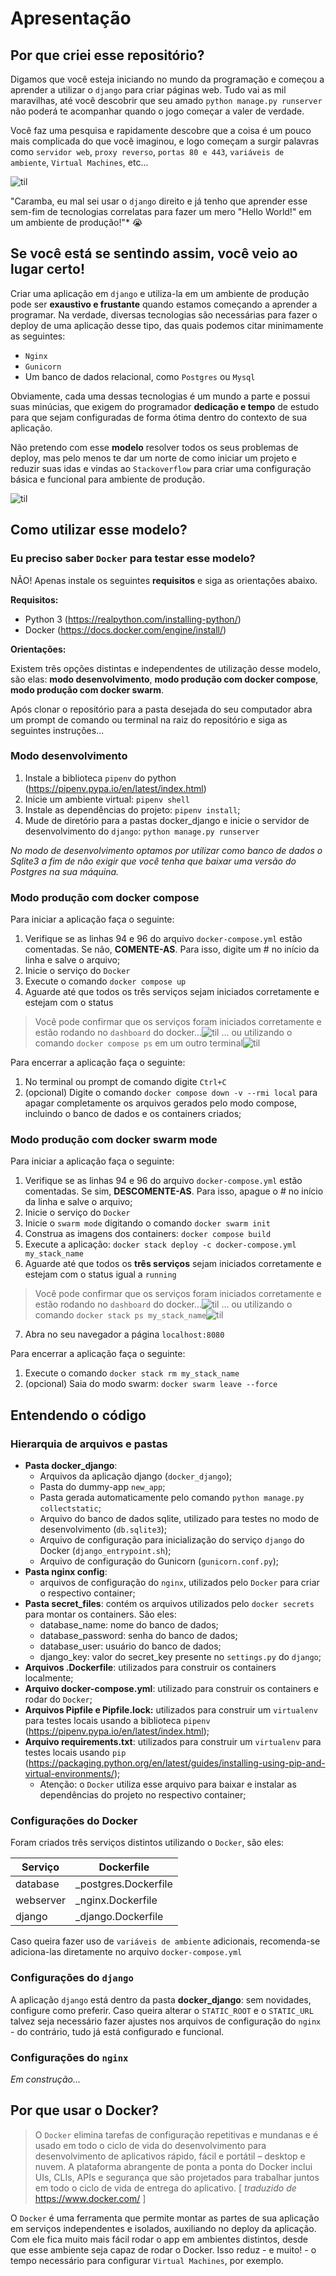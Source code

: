 # Apresentação

## Por que criei esse repositório?

Digamos que você esteja iniciando no mundo da programação e começou a aprender a utilizar o `django` para criar páginas web. Tudo vai as mil maravilhas, até você descobrir que seu amado `python manage.py runserver` não poderá te acompanhar quando o jogo começar a valer de verdade.

Você faz uma pesquisa e rapidamente descobre que a coisa é um pouco mais complicada do que você imaginou, e logo começam a surgir palavras como `servidor web`, `proxy reverso`, `portas 80 e 443`, `variáveis de ambiente`, `Virtual Machines`, etc...

![til](examples/monty-python-gif01.gif)

"Caramba, eu mal sei usar o `django` direito e já tenho que aprender esse sem-fim de tecnologias correlatas para fazer um mero "Hello World!" em um ambiente de produção!"* 😭

## Se você está se sentindo assim, você veio ao lugar certo!

Criar uma aplicação em `django` e utiliza-la em um ambiente de produção pode ser **exaustivo e frustante** quando estamos começando a aprender a programar. Na verdade, diversas tecnologias são necessárias para fazer o deploy de uma aplicação desse tipo, das quais podemos citar minimamente as seguintes:

* `Nginx`
* `Gunicorn`
* Um banco de dados relacional, como `Postgres` ou `Mysql`

Obviamente, cada uma dessas tecnologias é um mundo a parte e possui suas minúcias, que exigem do programador **dedicação e tempo** de estudo para que sejam configuradas de forma ótima dentro do contexto de sua aplicação.

Não pretendo com esse **modelo** resolver todos os seus problemas de deploy, mas pelo menos te dar um norte de como iniciar um projeto e reduzir suas idas e vindas ao `Stackoverflow` para criar uma configuração básica e funcional para ambiente de produção.

![til](examples/monty-python-gif02.gif)

## Como utilizar esse modelo?

### Eu preciso saber `Docker` para testar esse modelo?

NÃO! Apenas instale os seguintes **requisitos** e siga as orientações abaixo.

**Requisitos:**

* Python 3 (https://realpython.com/installing-python/)
* Docker (https://docs.docker.com/engine/install/)

**Orientações:**

Existem três opções distintas e independentes de utilização desse modelo, são elas: **modo desenvolvimento**, **modo produção com docker compose**, **modo produção com docker swarm**.

Após clonar o repositório para a pasta desejada do seu computador abra um prompt de comando ou terminal na raiz do repositório e siga as seguintes instruções...

### Modo desenvolvimento

1. Instale a biblioteca `pipenv` do python (https://pipenv.pypa.io/en/latest/index.html)
2. Inicie um ambiente virtual: `pipenv shell`
3. Instale as dependências do projeto: `pipenv install`;
4. Mude de diretório para a pastas docker_django e inicie o servidor de desenvolvimento do `django`: `python manage.py runserver`

*No modo de desenvolvimento optamos por utilizar como banco de dados o Sqlite3 a fim de não exigir que você tenha que baixar uma versão do Postgres na sua máquina.*

### Modo produção com docker compose

Para iniciar a aplicação faça o seguinte:  

1. Verifique se as linhas 94 e 96 do arquivo `docker-compose.yml` estão comentadas. Se não, **COMENTE-AS**. Para isso, digite um # no início da linha e salve o arquivo;
2. Inicie o serviço do `Docker`
3. Execute o comando `docker compose up`
4. Aguarde até que todos os três serviços sejam iniciados corretamente e estejam com o status

> Você pode confirmar que os serviços foram iniciados corretamente e estão rodando no `dashboard` do docker...![til](examples/docker%20compose%20dashboard%20-%20containers.png)
>... ou utilizando o comando `docker compose ps` em um outro terminal![til](examples/docker%20compose%20ps.png)

Para encerrar a aplicação faça o seguinte:  

1. No terminal ou prompt de comando digite `Ctrl+C`
2. (opcional) Digite o comando `docker compose down -v --rmi local` para apagar completamente os arquivos gerados pelo modo compose, incluindo o banco de dados e os containers criados;

### Modo produção com docker swarm mode

Para iniciar a aplicação faça o seguinte:  

1. Verifique se as linhas 94 e 96 do arquivo `docker-compose.yml` estão comentadas. Se sim, **DESCOMENTE-AS**. Para isso, apague o # no início da linha e salve o arquivo;
2. Inicie o serviço do `Docker`
3. Inicie o `swarm mode` digitando o comando `docker swarm init`
4. Construa as imagens dos containers: `docker compose build`
5. Execute a aplicação: `docker stack deploy -c docker-compose.yml my_stack_name`
6. Aguarde até que todos os **três serviços** sejam iniciados corretamente e estejam com o status igual a `running`

> Você pode confirmar que os serviços foram iniciados corretamente e estão rodando no `dashboard` do docker...![til](examples/docker%20dashboard%20-%20containers.png)
>... ou utilizando o comando `docker stack ps my_stack_name`![til](examples/docker%20stack%20ps%20command%20output.png)

7. Abra no seu navegador a página `localhost:8080`

Para encerrar a aplicação faça o seguinte:

1. Execute o comando `docker stack rm my_stack_name`
2. (opcional) Saia do modo swarm: `docker swarm leave --force`

## Entendendo o código

### Hierarquia de arquivos e pastas

* **Pasta docker_django**:
  * Arquivos da aplicação django (`docker_django`);
  * Pasta do dummy-app `new_app`;
  * Pasta gerada automaticamente pelo comando `python manage.py collectstatic`;
  * Arquivo do banco de dados sqlite, utilizado para testes no modo de desenvolvimento (`db.sqlite3`);
  * Arquivo de configuração para inicialização do serviço `django` do Docker (`django_entrypoint.sh`);
  * Arquivo de configuração do Gunicorn (`gunicorn.conf.py`);
* **Pasta nginx config**:
  * arquivos de configuração do `nginx`, utilizados pelo `Docker` para criar o respectivo container;
* **Pasta secret_files**: contém os arquivos utilizados pelo `docker secrets` para montar os containers. São eles: 
  * database_name: nome do banco de dados;
  * database_password: senha do banco de dados;
  * database_user: usuário do banco de dados;
  * django_key: valor do secret_key presente no `settings.py` do `django`;
* **Arquivos .Dockerfile**: utilizados para construir os containers localmente;
* **Arquivo docker-compose.yml**: utilizado para construir os containers e rodar do `Docker`;
* **Arquivos Pipfile e Pipfile.lock:** utilizados para construir um `virtualenv` para testes locais usando a biblioteca `pipenv` (https://pipenv.pypa.io/en/latest/index.html);
* **Arquivo requirements.txt**:  utilizados para construir um `virtualenv` para testes locais usando `pip` (https://packaging.python.org/en/latest/guides/installing-using-pip-and-virtual-environments/);
  * Atenção: o `Docker` utiliza esse arquivo para baixar e instalar as dependências do projeto no respectivo container;

### Configurações do Docker

Foram criados três serviços distintos utilizando o `Docker`, são eles:

| Serviço | Dockerfile |
| --- | --- |
| database | _postgres.Dockerfile |
| webserver | _nginx.Dockerfile |
| django | _django.Dockerfile |

Caso queira fazer uso de `variáveis de ambiente` adicionais, recomenda-se adiciona-las diretamente no arquivo `docker-compose.yml`

### Configurações do `django`

A aplicação `django` está dentro da pasta **docker_django**: sem novidades, configure como preferir. Caso queira alterar o `STATIC_ROOT` e o `STATIC_URL` talvez seja necessário fazer ajustes nos arquivos de configuração do `nginx` - do contrário, tudo já está configurado e funcional.

### Configurações do `nginx`

*Em construção...*

## Por que usar o Docker?

> O `Docker` elimina tarefas de configuração repetitivas e mundanas e é usado em todo o ciclo de vida do desenvolvimento para desenvolvimento de aplicativos rápido, fácil e portátil – desktop e nuvem. A plataforma abrangente de ponta a ponta do Docker inclui UIs, CLIs, APIs e segurança que são projetados para trabalhar juntos em todo o ciclo de vida de entrega do aplicativo. [ *traduzido de* https://www.docker.com/ ]

O `Docker` é uma ferramenta que permite montar as partes de sua aplicação em serviços independentes e isolados, auxiliando no deploy da aplicação. Com ele fica muito mais fácil rodar o app em ambientes distintos, desde que esse ambiente seja capaz de rodar o Docker. Isso reduz - e muito! - o tempo necessário para configurar `Virtual Machines`, por exemplo.

